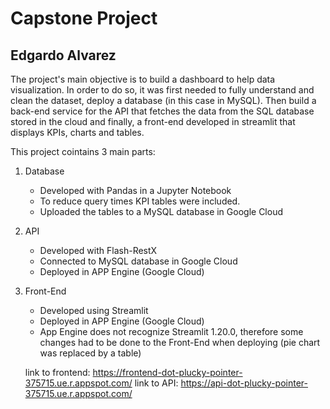 # Capstone Project #
## Edgardo Alvarez ##

The project's main objective is to build a dashboard to help data visualization. In order to do so, it was first needed to fully understand and clean the dataset, deploy a database (in this case in MySQL). Then build a back-end service for the API that fetches the data from the SQL database stored in the cloud and finally, a front-end developed in streamlit that displays KPIs, charts and tables.

This project cointains 3 main parts:
1. Database
    - Developed with Pandas in a Jupyter Notebook
    - To reduce query times KPI tables were included.
    - Uploaded the tables to a MySQL database in Google Cloud

2. API
    - Developed with Flash-RestX
    - Connected to MySQL database in Google Cloud
    - Deployed in APP Engine (Google Cloud)

3. Front-End
    - Developed using Streamlit
    - Deployed in APP Engine (Google Cloud)
    - App Engine does not recognize Streamlit 1.20.0, therefore some changes had to be done to the Front-End when deploying (pie chart was replaced by a table)

    link to frontend: https://frontend-dot-plucky-pointer-375715.ue.r.appspot.com/
    link to API: https://api-dot-plucky-pointer-375715.ue.r.appspot.com/
